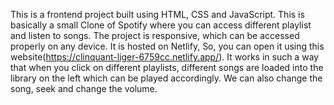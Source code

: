 This is a frontend project built using HTML, CSS and JavaScript.
This is basically a small Clone of Spotify where you can access different playlist and listen to songs.
The project is responsive, which can be accessed properly on any device.
It is hosted on Netlify, So, you can open it using this website(https://clinquant-liger-6759cc.netlify.app/).
It works in such a way that when you click on different playlists, different songs are loaded into the library on the left which can be played accordingly. We can also change the song, seek and change the volume.

